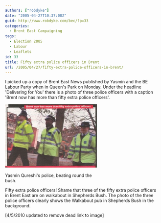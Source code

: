 ```yaml
---
authors: ["robdyke"]
date: "2005-04-27T10:37:00Z"
guid: http://www.robdyke.com/bec/?p=33
categories:
  - Brent East Campaigning
tags:
  - Election 2005
  - Labour
  - Leaflets
id: 33
title: Fifty extra police officers in Brent
url: /2005/04/27/fifty-extra-police-officers-in-brent/
---
```

I picked up a copy of Brent East News published by Yasmin and the BE Labour Party when in Queen's Park on Monday. Under the headline 'Delivering for You' there is a photo of three police officers with a caption 'Brent now has more than fifty extra police officers'.

<div id="attachment_314" style="width: 310px" class="wp-caption aligncenter">
  <a href="/pubfiles/2005/04/fifty-extra-police.jpg"><img src="/pubfiles/2005/04/fifty-extra-police-300x207.jpg" alt="" title="Fifty Extra Police on Brent streets" width="300" height="207" class="size-medium wp-image-314" /></a>
  
  <p class="wp-caption-text">
    Yasmin Qureshi's police, beating round the bush.
  </p>
</div>

Fifty extra police officers! Shame that three of the fifty extra police officers in Brent East are on walkabout in Shepherds Bush. The photo of the three police officers clearly shows the Walkabout pub in Shepherds Bush in the background.

[4/5/2010 updated to remove dead link to image]